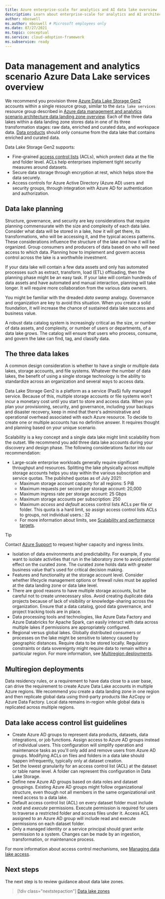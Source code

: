 ```yaml
---
title: Azure enterprise-scale for analytics and AI data lake overview
description: Learn about enterprise-scale for analytics and AI architecture data lake overview
author: mboswell
ms.author: mboswell # Microsoft employees only
ms.date: 07/27/2021
ms.topic: conceptual
ms.service: cloud-adoption-framework
ms.subservice: ready
---
```


# Data management and analytics scenario Azure Data Lake services overview

We recommend you provision three [Azure Data Lake Storage Gen2](/azure/storage/blobs/data-lake-storage-introduction) accounts within a single resource group, similar to the `data lake services` resource group described in [Azure data management and analytics scenario architecture data landing zone overview](../architectures/data-landing-zone.md). Each of the three data lakes within a data landing zone stores data in one of its three transformation stages: raw data, enriched and curated data, and workspace data. [Data products](../architectures/data-landing-zone-data-products.md) should only consume from the data lake that contains enriched and curated data.

Data Lake Storage Gen2 supports:

- Fine-grained [access control lists](/azure/storage/blobs/data-lake-storage-access-control) (ACLs), which protect data at the file and folder level. ACLs help enterprises implement tight security measures around datasets.
- Secure data storage through encryption at rest, which helps store the data securely.
- Access controls for Azure Active Directory (Azure AD) users and security groups, through integration with Azure AD for authentication and authorization.

## Data lake planning

Structure, governance, and security are key considerations that require planning commensurate with the size and complexity of each data lake. Consider what data will be stored in a lake, how it will get there, its transformations, who will be accessing it, and the typical access patterns. These considerations influence the structure of the lake and how it will be organized. Group consumers and producers of data based on who will need access to which data. Planning how to implement and govern access control across the lake is a worthwhile investment.

If your data lake will contain a few data assets and only has automated processes such as extract, transform, load (ETL) offloading, then the planning phase might be an easy task. If your lake will contain hundreds of data assets and have automated and manual interaction, planning will take longer. It will require more collaboration from the various data owners.

You might be familiar with the dreaded *data swamp* analogy. Governance and organization are key to avoid this situation. When you create a solid foundation, it will increase the chance of sustained data lake success and business value.

A robust data catalog system is increasingly critical as the size, or number of data assets, and complexity, or number of users or departments, of a data lake grows. The catalog will ensure that users who process, consume, and govern the lake can find, tag, and classify data.

## The three data lakes

A common design consideration is whether to have a single or multiple data lakes, storage accounts, and file systems. Whatever the number of data lakes, the benefit of using a single storage technology is the ability to standardize across an organization and several ways to access data.

Data Lake Storage Gen2 is a platform as a service (PaaS) fully managed service. Because of this, multiple storage accounts or file systems won't incur a monetary cost until you start to store and access data. When you plan your provisioning, security, and governance, including your backups and disaster recovery, keep in mind that there's administrative and operational overhead associated with each Azure resource. To decide to create one or multiple accounts has no definitive answer. It requires thought and planning based on your unique scenario.

Scalability is a key concept and a single data lake might limit scalability from the outset. We recommend you add three data lake accounts during your discovery and design phase. The following considerations factor into our recommendation:

- Large-scale enterprise workloads generally require significant throughput and resources. Splitting the lake physically across multiple storage accounts helps you stay within the various subscription and service quotas. The published quotas as of July 2021:
  - Maximum storage account capacity for all regions: 5 PiB
  - Maximum requests per second per storage account: 20,000
  - Maximum ingress rate per storage account: 25 Gbps
  - Maximum storage accounts per subscription: 250
  - Maximum *access* and *default* access control lists ACLs per file or folder. This quota is a hard limit, so assign access control lists ACLs to groups, not individual users.: 32
  - For more information about limits, see [Scalability and performance targets](/azure/storage/common/storage-scalability-targets).

> [!TIP]
> Contact [Azure Support](https://azure.microsoft.com/support/faq/) to request higher capacity and ingress limits.

- Isolation of data environments and predictability. For example, if you want to isolate activities that run in the laboratory zone to avoid potential effect on the curated zone. The curated zone holds data with greater business value that's used for critical decision making.
- Features and functionality at the storage account level. Consider whether lifecycle management options or firewall rules must be applied at the data landing zone or data lake level.
- There are good reasons to have multiple storage accounts, but be careful not to create unnecessary silos. Avoid creating duplicate data projects because of lack of visibility or knowledge-sharing across the organization. Ensure that a data catalog, good data governance, and project tracking tools are in place.
- Data processing tools and technologies, like Azure Data Factory and Azure Databricks for Apache Spark, can easily interact with data across multiple lakes if permissions are appropriately configured.
- Regional versus global lakes. Globally distributed consumers or processes on the lake might be sensitive to latency caused by geographic distances. Require data to be stored locally. Regulatory constraints or data sovereignty might require data to remain within a particular region. For more information, see [Multiregion deployments](#multiregion-deployments).

## Multiregion deployments

Data residency rules, or a requirement to have data close to a user base, can drive the requirement to create Azure Data Lake accounts in multiple Azure regions. We recommend you create a data landing zone in one region and then replicate global data using third-party products like AzCopy or Azure Data Factory. Local data remains in-region while global data is replicated across multiple regions.

## Data lake access control list guidelines

- Create Azure AD groups to represent data products, datasets, data integrations, or job functions. Assign access to Azure AD groups instead of individual users. This configuration will simplify operation and maintenance tasks as you'll only add and remove users from Azure AD groups. Modifying ACLs on files and folders in a data lake should happen infrequently, typically only at dataset creation.
- Set the lowest granularity for an access control list (ACL) at the dataset or table name level. A folder can represent this configuration in Data Lake Storage.
- Define new Azure AD groups based on data roles and dataset groupings. Existing Azure AD groups might follow organizational structure, even though not all members in the same organizational unit need access to a data lake.
- Default access control list (ACL) on every dataset folder must include *read* and *execute* permissions. Execute permission is required for users to traverse a restricted folder and access files under it. Access ACL assigned to an Azure AD group will include read and execute permissions on each dataset folder.
- Only a managed identity or a service principal should grant *write* permission to a system. Changes can be made by an ingestion, transformation, or maintenance process.

For more information about access control mechanisms, see [Managing data lake access](data-lake-access.md).

## Next steps

The next step is to review guidance about data lake zones.

> [!div class="nextstepaction"]
> [Data lake zones](data-lake-services.md)
